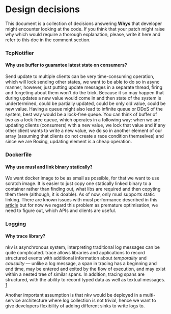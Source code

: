 # Design decisions

This document is a collection of decisions answering **Whys** that developer might encounter
looking at the code. If you think that your patch might raise why which would require a thorough
explanation, please, write it here and refer to this doc in the comment section.

### TcpNotifier

#### Why use buffer to guarantee latest state on consumers?

Send update to multiple clients can be very time-consuming operation, which will lock sending other states, we want to be able to do so in async manner, however, just putting update messages in a separate thread, firing and forgeting about them won't do the trick. Because it so may happen that during updates a new value would come in and then state of the system is undertermined, could be partially updated, could be only old value, could be new value. Having a queue might also lead to infinite queue or DDoS of the system, best way would be a lock-free queue. You can think of buffer of two as a lock free queue, which operates in a following way: when we are updating clients (consumers) with a new value, we lock that value and if any other client wants to write a new value, we do so in another element of our array (assuming that clients do not create a race condition themselves) and since we are Boxing, updating element is a cheap operation.

### Dockerfile

#### Why use musl and link binary statically?

We want docker image to be as small as possible, for that we want to use scratch image.
It is easier to just copy one statically linked binary to a container rather than finding out,
what libs are required and then copyting them there (although, it is doable). As of now, only
musl supports static linking. There are known issues with musl performance described in this
[article](https://andygrove.io/2020/05/why-musl-extremely-slow/) but for now we regard this 
problem as premature optimisation, we need to figure out, which APIs and clients are useful. 

### Logging

#### Why trace library?

nkv is asynchronous system, interpreting traditional log messages can be quite complicated.
trace allows libraries and applications to record structured events with additional information
about *temporality* and *causality* — unlike a log message, a span in tracing has a beginning
and end time, may be entered and exited by the flow of execution, and may exist within a nested
tree of similar spans. In addition, tracing spans are structured, with the ability to record
typed data as well as textual messages. [1](https://docs.rs/tracing/latest/tracing/)

Another important assumption is that nkv would be deployed in a multi-service architecture
where log collection is not trivial, hence we want to give developers flexibility of adding
different sinks to write logs to.
